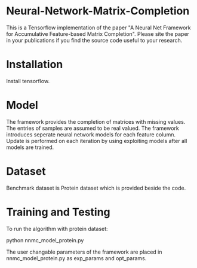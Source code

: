 # Neural-Network-Matrix-Completion
This is a Tensorflow implementation of the paper "A Neural Net Framework for Accumulative Feature-based Matrix Completion". Please site the paper in your publications if you find the source code useful to your research.

# Installation
Install tensorflow.

# Model
The framework provides the completion of matrices with missing values. The entries of samples are assumed to be real valued. The framework introduces seperate neural network models for each feature column.  Update is performed on each iteration by using exploiting models after all models are trained. 

# Dataset
Benchmark dataset is Protein dataset which is provided beside the code.

# Training and Testing
To run the algorithm with protein dataset:

python nnmc_model_protein.py

The user changable parameters of the framework are placed in nnmc_model_protein.py as exp_params and opt_params.

